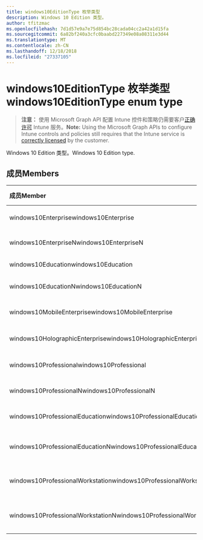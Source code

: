 ```yaml
---
title: windows10EditionType 枚举类型
description: Windows 10 Edition 类型。
author: tfitzmac
ms.openlocfilehash: 7d1d57e9a7e75d854bc28cada04cc2a42a1d15fa
ms.sourcegitcommit: 6a82bf240a3cfc0baabd227349e08a08311e3d44
ms.translationtype: MT
ms.contentlocale: zh-CN
ms.lasthandoff: 12/18/2018
ms.locfileid: "27337105"
---
```

# <a name="windows10editiontype-enum-type"></a><span data-ttu-id="f4818-103">windows10EditionType 枚举类型</span><span class="sxs-lookup"><span data-stu-id="f4818-103">windows10EditionType enum type</span></span>

> <span data-ttu-id="f4818-104">**注意：** 使用 Microsoft Graph API 配置 Intune 控件和策略仍需要客户[正确许可](https://go.microsoft.com/fwlink/?linkid=839381) Intune 服务。</span><span class="sxs-lookup"><span data-stu-id="f4818-104">**Note:** Using the Microsoft Graph APIs to configure Intune controls and policies still requires that the Intune service is [correctly licensed](https://go.microsoft.com/fwlink/?linkid=839381) by the customer.</span></span>

<span data-ttu-id="f4818-105">Windows 10 Edition 类型。</span><span class="sxs-lookup"><span data-stu-id="f4818-105">Windows 10 Edition type.</span></span>
## <a name="members"></a><span data-ttu-id="f4818-106">成员</span><span class="sxs-lookup"><span data-stu-id="f4818-106">Members</span></span>
|<span data-ttu-id="f4818-107">成员</span><span class="sxs-lookup"><span data-stu-id="f4818-107">Member</span></span>|<span data-ttu-id="f4818-108">值</span><span class="sxs-lookup"><span data-stu-id="f4818-108">Value</span></span>|<span data-ttu-id="f4818-109">说明</span><span class="sxs-lookup"><span data-stu-id="f4818-109">Description</span></span>|
|:---|:---|:---|
|<span data-ttu-id="f4818-110">windows10Enterprise</span><span class="sxs-lookup"><span data-stu-id="f4818-110">windows10Enterprise</span></span>|<span data-ttu-id="f4818-111">0</span><span class="sxs-lookup"><span data-stu-id="f4818-111">0</span></span>|<span data-ttu-id="f4818-112">Windows 10 Enterprise</span><span class="sxs-lookup"><span data-stu-id="f4818-112">Windows 10 Enterprise</span></span>|
|<span data-ttu-id="f4818-113">windows10EnterpriseN</span><span class="sxs-lookup"><span data-stu-id="f4818-113">windows10EnterpriseN</span></span>|<span data-ttu-id="f4818-114">1</span><span class="sxs-lookup"><span data-stu-id="f4818-114">1</span></span>|<span data-ttu-id="f4818-115">Windows 10 EnterpriseN</span><span class="sxs-lookup"><span data-stu-id="f4818-115">Windows 10 EnterpriseN</span></span>|
|<span data-ttu-id="f4818-116">windows10Education</span><span class="sxs-lookup"><span data-stu-id="f4818-116">windows10Education</span></span>|<span data-ttu-id="f4818-117">2</span><span class="sxs-lookup"><span data-stu-id="f4818-117">2</span></span>|<span data-ttu-id="f4818-118">Windows 10 教育</span><span class="sxs-lookup"><span data-stu-id="f4818-118">Windows 10 Education</span></span>|
|<span data-ttu-id="f4818-119">windows10EducationN</span><span class="sxs-lookup"><span data-stu-id="f4818-119">windows10EducationN</span></span>|<span data-ttu-id="f4818-120">3</span><span class="sxs-lookup"><span data-stu-id="f4818-120">3</span></span>|<span data-ttu-id="f4818-121">Windows 10 EducationN</span><span class="sxs-lookup"><span data-stu-id="f4818-121">Windows 10 EducationN</span></span>|
|<span data-ttu-id="f4818-122">windows10MobileEnterprise</span><span class="sxs-lookup"><span data-stu-id="f4818-122">windows10MobileEnterprise</span></span>|<span data-ttu-id="f4818-123">4</span><span class="sxs-lookup"><span data-stu-id="f4818-123">4</span></span>|<span data-ttu-id="f4818-124">Windows 10 移动企业</span><span class="sxs-lookup"><span data-stu-id="f4818-124">Windows 10 Mobile Enterprise</span></span>|
|<span data-ttu-id="f4818-125">windows10HolographicEnterprise</span><span class="sxs-lookup"><span data-stu-id="f4818-125">windows10HolographicEnterprise</span></span>|<span data-ttu-id="f4818-126">5</span><span class="sxs-lookup"><span data-stu-id="f4818-126">5</span></span>|<span data-ttu-id="f4818-127">Windows 10 全息 Enterprise</span><span class="sxs-lookup"><span data-stu-id="f4818-127">Windows 10 Holographic Enterprise</span></span>|
|<span data-ttu-id="f4818-128">windows10Professional</span><span class="sxs-lookup"><span data-stu-id="f4818-128">windows10Professional</span></span>|<span data-ttu-id="f4818-129">6</span><span class="sxs-lookup"><span data-stu-id="f4818-129">6</span></span>|<span data-ttu-id="f4818-130">Windows 10 专业版</span><span class="sxs-lookup"><span data-stu-id="f4818-130">Windows 10 Professional</span></span>|
|<span data-ttu-id="f4818-131">windows10ProfessionalN</span><span class="sxs-lookup"><span data-stu-id="f4818-131">windows10ProfessionalN</span></span>|<span data-ttu-id="f4818-132">7</span><span class="sxs-lookup"><span data-stu-id="f4818-132">7</span></span>|<span data-ttu-id="f4818-133">Windows 10 ProfessionalN</span><span class="sxs-lookup"><span data-stu-id="f4818-133">Windows 10 ProfessionalN</span></span>|
|<span data-ttu-id="f4818-134">windows10ProfessionalEducation</span><span class="sxs-lookup"><span data-stu-id="f4818-134">windows10ProfessionalEducation</span></span>|<span data-ttu-id="f4818-135">8</span><span class="sxs-lookup"><span data-stu-id="f4818-135">8</span></span>|<span data-ttu-id="f4818-136">Windows 10 专业培训</span><span class="sxs-lookup"><span data-stu-id="f4818-136">Windows 10 Professional Education</span></span>|
|<span data-ttu-id="f4818-137">windows10ProfessionalEducationN</span><span class="sxs-lookup"><span data-stu-id="f4818-137">windows10ProfessionalEducationN</span></span>|<span data-ttu-id="f4818-138">9</span><span class="sxs-lookup"><span data-stu-id="f4818-138">9</span></span>|<span data-ttu-id="f4818-139">Windows 10 专业 EducationN</span><span class="sxs-lookup"><span data-stu-id="f4818-139">Windows 10 Professional EducationN</span></span>|
|<span data-ttu-id="f4818-140">windows10ProfessionalWorkstation</span><span class="sxs-lookup"><span data-stu-id="f4818-140">windows10ProfessionalWorkstation</span></span>|<span data-ttu-id="f4818-141">10</span><span class="sxs-lookup"><span data-stu-id="f4818-141">10</span></span>|<span data-ttu-id="f4818-142">工作站的 Windows 10 Professional</span><span class="sxs-lookup"><span data-stu-id="f4818-142">Windows 10 Professional for Workstations</span></span>|
|<span data-ttu-id="f4818-143">windows10ProfessionalWorkstationN</span><span class="sxs-lookup"><span data-stu-id="f4818-143">windows10ProfessionalWorkstationN</span></span>|<span data-ttu-id="f4818-144">11</span><span class="sxs-lookup"><span data-stu-id="f4818-144">11</span></span>|<span data-ttu-id="f4818-145">对于工作站 N Windows 10 专业版</span><span class="sxs-lookup"><span data-stu-id="f4818-145">Windows 10 Professional for Workstations N</span></span>|



